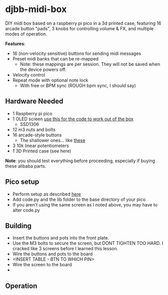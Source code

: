 # djbb-midi-box
DIY midi box based on a raspberry pi pico in a 3d printed case, featuring 16 arcade button "pads", 3 knobs for controlling volume & FX, and multiple modes of operation.

**Features**: 
* 16 (non-velocity sensitive) buttons for sending midi messages
* Preset midi banks that can be re-mapped
  * Note: these mappings are per session. They will not be saved when the device powers off.
* Velocity control
* Repeat mode with optional note lock
  * With free or BPM sync (ROUGH bpm sync, I should say)

## Hardware Needed
* 1 Raspberry pi pico
* 1 OLED screen [use this for the code to work out of the box](https://www.aliexpress.com/item/32957309383.html?spm=a2g0o.order_list.0.0.4488194dIRto7O)
  * SSD1306
* 12 m3 nuts and bolts
* 16 arcade-style buttons
  * The shallower ones... like [these](https://www.aliexpress.com/item/4000751585184.html?spm=a2g0o.order_list.0.0.11481802rvdrTG) 
* 3 10k linear potentiometers
* 1 3D Printed case (see here)

**Note**: you should test everything before proceeding, especially if buying these alibaba parts.

## Pico setup
* Perform setup as described [here](https://www.raspberrypi.com/documentation/microcontrollers/micropython.html)
* Add code.py and the lib folder to the base directory of your pico
* If you aren't using the same screen as I noted above, you may have to alter code.py 

## Building
* Insert the buttons and pots into the front plate.
* Use the M3 bolts to secure the screen, but DONT TIGHTEN TOO HARD. I cracked like 3 screens before I learned this lesson.
* Wire the buttons and pots to the board
* <INSERT TABLE - BTN TO WHICH PIN>
* Wire the screen to the board
* <INSERT WIRING GUIDE FOR SCREEN>


## Operation
  
